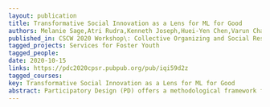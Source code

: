 ```yaml
---
layout: publication
title: Transformative Social Innovation as a Lens for ML for Good
authors: Melanie Sage,Atri Rudra,Kenneth Joseph,Huei-Yen Chen,Varun Chandola
published_in: CSCW 2020 Workshop\: Collective Organizing and Social Responsibility
tagged_projects: Services for Foster Youth
tagged_people:
date: 2020-10-15
links: https://pdc2020cpsr.pubpub.org/pub/iqi59d2z
tagged_courses: 
key: Transformative Social Innovation as a Lens for ML for Good
abstract: Participatory Design (PD) offers a methodological framework for including affected communities in technological design. However, PD does not provide a theoretical model of how to ensure lasting social change with the produced technology. As a result, projects that include PD may not have long-term viability. We propose the use of Transformative Social Innovation (TSI) theory to guide PD-informed machine learning (ML) projects, and specifically “ML for social good” projects, towards technology that has the potential to create sustainable social change. In this position paper, we discuss how TSI, as a theoretical lens, intersects with and extends PD.
---
```


